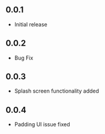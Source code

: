 ## 0.0.1
* Initial release

## 0.0.2
* Bug Fix

## 0.0.3
* Splash screen functionality added

## 0.0.4
* Padding UI issue fixed
